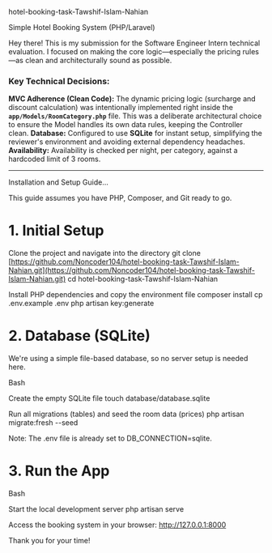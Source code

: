    hotel-booking-task-Tawshif-Islam-Nahian 
 
Simple Hotel Booking System (PHP/Laravel) 
 
Hey there! This is my submission for the Software Engineer Intern technical evaluation. I focused on making the core logic—especially the pricing rules—as clean and architecturally sound as possible. 
 
### Key Technical Decisions: 
 
**MVC Adherence (Clean Code):** The dynamic pricing logic (surcharge and discount calculation) was intentionally implemented right inside the **`app/Models/RoomCategory.php`** file. This was a deliberate architectural choice to ensure the Model handles its own data rules, keeping the Controller clean. 
**Database:** Configured to use **SQLite** for instant setup, simplifying the reviewer's environment and avoiding external dependency headaches. 
**Availability:** Availability is checked per night, per category, against a hardcoded limit of 3 rooms. 
 
--- 
 
Installation and Setup Guide...
 
This guide assumes you have PHP, Composer, and Git ready to go. 
 
# 1. Initial Setup 
 

Clone the project and navigate into the directory 
git clone [https://github.com/Noncoder104/hotel-booking-task-Tawshif-Islam-Nahian.git](https://github.com/Noncoder104/hotel-booking-task-Tawshif-Islam-Nahian.git) 
cd hotel-booking-task-Tawshif-Islam-Nahian 
 
Install PHP dependencies and copy the environment file 
composer install 
cp .env.example .env 
php artisan key:generate 
 

# 2. Database (SQLite) 

We're using a simple file-based database, so no server setup is needed here. 

Bash 

Create the empty SQLite file 
touch database/database.sqlite 
 
Run all migrations (tables) and seed the room data (prices) 
php artisan migrate:fresh --seed 
 

Note: The .env file is already set to DB_CONNECTION=sqlite. 

# 3. Run the App 

Bash 

Start the local development server 
php artisan serve 
 

Access the booking system in your browser: http://127.0.0.1:8000 

 
Thank you for your time! 